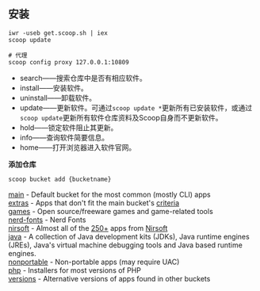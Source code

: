 
## 安装

```shell
iwr -useb get.scoop.sh | iex
scoop update

# 代理
scoop config proxy 127.0.0.1:10809
```


- search——搜索仓库中是否有相应软件。
- install——安装软件。
- uninstall——卸载软件。
- update——更新软件。可通过`scoop update *`更新所有已安装软件，或通过`scoop update`更新所有软件仓库资料及Scoop自身而不更新软件。
- hold——锁定软件阻止其更新。
- info——查询软件简要信息。
- home——打开浏览器进入软件官网。

**添加仓库**

```sh
scoop bucket add {bucketname}
```


[main](https://link.zhihu.com/?target=https%3A//github.com/ScoopInstaller/Main) - Default bucket for the most common (mostly CLI) apps  
[extras](https://link.zhihu.com/?target=https%3A//github.com/ScoopInstaller/Extras) - Apps that don't fit the main bucket's [criteria](https://link.zhihu.com/?target=https%3A//github.com/ScoopInstaller/Scoop/wiki/Criteria-for-including-apps-in-the-main-bucket)  
[games](https://link.zhihu.com/?target=https%3A//github.com/Calinou/scoop-games) - Open source/freeware games and game-related tools  
[nerd-fonts](https://link.zhihu.com/?target=https%3A//github.com/matthewjberger/scoop-nerd-fonts) - Nerd Fonts  
[nirsoft](https://link.zhihu.com/?target=https%3A//github.com/kodybrown/scoop-nirsoft) - Almost all of the [250+](https://link.zhihu.com/?target=https%3A//rasa.github.io/scoop-directory/by-apps%23kodybrown_scoop-nirsoft) apps from [Nirsoft](https://link.zhihu.com/?target=https%3A//nirsoft.net/)  
[java](https://link.zhihu.com/?target=https%3A//github.com/ScoopInstaller/Java) - A collection of Java development kits (JDKs), Java runtime engines (JREs), Java's virtual machine debugging tools and Java based runtime engines.  
[nonportable](https://link.zhihu.com/?target=https%3A//github.com/TheRandomLabs/scoop-nonportable) - Non-portable apps (may require UAC)  
[php](https://link.zhihu.com/?target=https%3A//github.com/ScoopInstaller/PHP) - Installers for most versions of PHP  
[versions](https://link.zhihu.com/?target=https%3A//github.com/ScoopInstaller/Versions) - Alternative versions of apps found in other buckets


